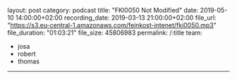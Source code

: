 
layout:         post
category:       podcast
title:          "FKI0050 Not Modified"
date:           2019-05-10 14:00:00+02:00
recording_date: 2019-03-13 21:00:00+02:00
file_url:       "https://s3.eu-central-1.amazonaws.com/feinkost-intenet/fki0050.mp3"
file_duration:  "01:03:21"
file_size:      45806983
permalink:      /:title
team:
- josa
- robert
- thomas
---


